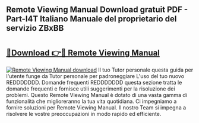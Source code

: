 ## Remote Viewing Manual Download gratuit PDF - Part-I4T Italiano Manuale del proprietario del servizio ZBxBB

# <h2><a href="http://dfd3rf2.blite.top/?on=Remote+Viewing+Manual">🔗Download 👉🔴 Remote Viewing Manual</a></h2>

[![Remote Viewing Manual download](https://i.imgur.com/lujVjoI.png)](http://dfd3rf2.blite.top/?on=Remote+Viewing+Manual)
Il tuo Tutor personale questa guida per l'utente funge da Tutor personale per padroneggiare L'uso del tuo nuovo REDDDDDDD. Domande frequenti REDDDDDDD questa sezione tratta le domande frequenti e fornisce utili suggerimenti per la risoluzione dei problemi. Questo Remote Viewing Manual è dotato di una vasta gamma di funzionalità che miglioreranno la tua vita quotidiana. Ci impegniamo a fornire soluzioni per Remote Viewing Manual. Il nostro Team si impegna a risolvere le vostre preoccupazioni in modo rapido ed efficiente.

